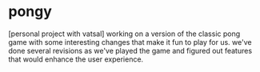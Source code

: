 # pongy
[personal project with vatsal]
working on a version of the classic pong game with some interesting changes that make it fun to play for us.
we've done several revisions as we've played the game and figured out features that would enhance the user experience.
